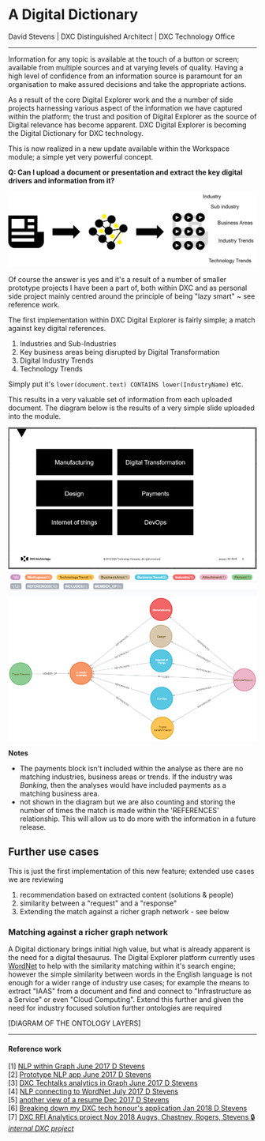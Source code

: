 # A Digital Dictionary
David Stevens | DXC Distinguished Architect | DXC Technology Office<br>

---

Information for any topic is available at the touch of a button or screen; available from multiple sources and at varying levels of quality.   Having a high level of confidence from an information source is paramount for an organisation to make assured decisions and take the appropriate actions.

As a result of the core Digital Explorer work and the a number of side projects harnessing various aspect of the information we have captured within the platform; the trust and position of Digital Explorer as the source of Digital relevance has become apparent.   DXC Digital Explorer is becoming the Digital Dictionary for DXC technology.

This is now realized in a new update available within the Workspace module; a simple yet very powerful concept.

**Q: Can I upload a document or presentation and extract the key digital drivers and information from it?**

![image](images/header.png)<br>

Of course the answer is yes and it's a result of a number of smaller prototype projects I have been a part of, both within DXC and as personal side project mainly centred around the principle of being "lazy smart" ~ see reference work.

The first implementation within DXC Digital Explorer is fairly simple; a match against key digital references.

1. Industries and Sub-Industries
1. Key business areas being disrupted by Digital Transformation
1. Digital Industry Trends
1. Technology Trends

Simply put it's  `lower(document.text) CONTAINS lower(IndustryName)` etc.

This results in a very valuable set of information from each uploaded document.  The diagram below is the results of a very simple slide uploaded into the module.

![image](images/simpleSlide.png)<br>
![image](images/legend.png)<br>
![image](images/graphView.png)<br>

**Notes**
- The payments block isn't included within the analyse as there are no matching industries, business areas or trends.    If the industry was _Banking_, then the analyses would have included payments as a matching business area.
- not shown in the diagram but we are also counting and storing the number of times the match is made within the 'REFERENCES' relationship.  This will allow us to do more with the information in a future release.

## Further use cases
This is just the first implementation of this new feature; extended use cases we are reviewing

1. recommendation based on extracted content (solutions & people)
1. similarity between a "request" and a "response"
1. Extending the match against a richer graph network - see below


### Matching against a richer graph network
A Digital dictionary brings initial high value, but what is already apparent is the need for a digital thesaurus.  The Digital Explorer platform currently uses [WordNet](https://wordnet.princeton.edu/) to help with the similarity matching within it's search engine; however the simple similarity between words in the English language is not enough for a wider range of industry use cases; for example the means to extract "IAAS" from a document and find and connect to "Infrastructure as a Service" or even "Cloud Computing".   Extend this further and given the need for industry focused solution further ontologies are required

[DIAGRAM OF THE ONTOLOGY LAYERS]

----
#### Reference work
[1] [NLP within Graph June 2017 D Stevens](https://aginggeekblog.wordpress.com/2017/06/08/natural-language-processing-using-graph/)<br>
[2] [Prototype NLP app June 2017 D Stevens](https://aginggeekblog.wordpress.com/2017/06/20/nlp-bringing-this-together/)<br>
[3] [DXC Techtalks analytics in Graph June 2017 D Stevens](https://aginggeekblog.wordpress.com/2017/06/09/nlp-dxc-tech-talks/)<br>
[4] [NLP connecting to WordNet July 2017 D Stevens](https://aginggeekblog.wordpress.com/2017/07/07/nlp-connecting-to-wordnet/)<br>
[5] [another view of a resume Dec 2017 D Stevens](https://aginggeekblog.wordpress.com/2017/12/13/breaking-down-my-cv/)<br>
[6] [Breaking down my DXC tech honour's application Jan 2018 D Stevens](https://aginggeekblog.wordpress.com/2018/01/06/tech-honors-breakdown/)<br>
[7] [DXC RFI Analytics project Nov 2018 Augys, Chastney, Rogers, Stevens :lock: _internal DXC project_](https://github.dxc.com/MyDXCGraph/RFPAnalytics)<br>
